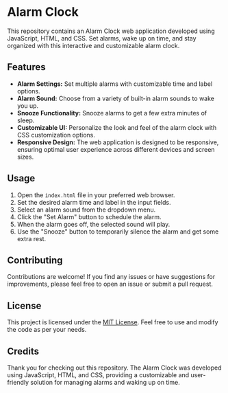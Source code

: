 # Alarm Clock

This repository contains an Alarm Clock web application developed using JavaScript, HTML, and CSS. Set alarms, wake up on time, and stay organized with this interactive and customizable alarm clock.

## Features

- **Alarm Settings:** Set multiple alarms with customizable time and label options.
- **Alarm Sound:** Choose from a variety of built-in alarm sounds to wake you up.
- **Snooze Functionality:** Snooze alarms to get a few extra minutes of sleep.
- **Customizable UI:** Personalize the look and feel of the alarm clock with CSS customization options.
- **Responsive Design:** The web application is designed to be responsive, ensuring optimal user experience across different devices and screen sizes.

## Usage

1. Open the `index.html` file in your preferred web browser.
2. Set the desired alarm time and label in the input fields.
3. Select an alarm sound from the dropdown menu.
4. Click the "Set Alarm" button to schedule the alarm.
5. When the alarm goes off, the selected sound will play.
6. Use the "Snooze" button to temporarily silence the alarm and get some extra rest.

## Contributing

Contributions are welcome! If you find any issues or have suggestions for improvements, please feel free to open an issue or submit a pull request.

## License

This project is licensed under the [MIT License](LICENSE). Feel free to use and modify the code as per your needs.

## Credits

Thank you for checking out this repository. The Alarm Clock was developed using JavaScript, HTML, and CSS, providing a customizable and user-friendly solution for managing alarms and waking up on time.
